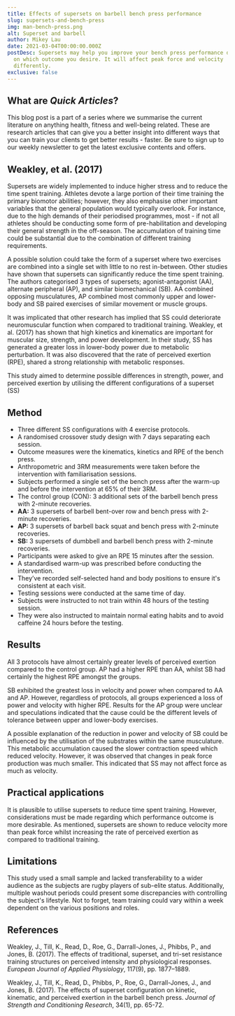 ```yaml
---
title: Effects of supersets on barbell bench press performance
slug: supersets-and-bench-press
img: man-bench-press.png
alt: Superset and barbell
author: Mikey Lau
date: 2021-03-04T00:00:00.000Z
postDesc: Supersets may help you improve your bench press performance depending
  on which outcome you desire. It will affect peak force and velocity
  differently.
exclusive: false
---
```


## What are _Quick Articles_?

This blog post is a part of a series where we summarise the current literature on anything health, fitness and well-being related. These are research articles that can give you a better insight into different ways that you can train your clients to get better results - faster. Be sure to sign up to our weekly newsletter to get the latest exclusive contents and offers.

## Weakley, et al. (2017)

Supersets are widely implemented to induce higher stress and to reduce the time spent training. Athletes devote a large portion of their time training the primary biomotor abilities; however, they also emphasise other important variables that the general population would typically overlook. For instance, due to the high demands of their periodised programmes, most - if not all athletes should be conducting some form of pre-habilitation and developing their general strength in the off-season. The accumulation of training time could be substantial due to the combination of different training requirements.

A possible solution could take the form of a superset where two exercises are combined into a single set with little to no rest in-between. Other studies have shown that supersets can significantly reduce the time spent training. The authors categorised 3 types of supersets; agonist-antagonist (AA), alternate peripheral (AP), and similar biomechanical (SB). AA combined opposing musculatures, AP combined most commonly upper and lower-body and SB paired exercises of similar movement or muscle groups.

It was implicated that other research has implied that SS could deteriorate neuromuscular function when compared to traditional training. Weakley, et al. (2017) has shown that high kinetics and kinematics are important for muscular size, strength, and power development. In their study, SS has generated a greater loss in lower-body power due to metabolic perturbation. It was also discovered that the rate of perceived exertion (RPE), shared a strong relationship with metabolic responses.

This study aimed to determine possible differences in strength, power, and perceived exertion by utilising the different configurations of a superset (SS)

## Method

- Three different SS configurations with 4 exercise protocols.
- A randomised crossover study design with 7 days separating each session.
- Outcome measures were the kinematics, kinetics and RPE of the bench press.
- Anthropometric and 3RM measurements were taken before the intervention with familiarisation sessions.
- Subjects performed a single set of the bench press after the warm-up and before the intervention at 65% of their 3RM.
- The control group (CON): 3 additional sets of the barbell bench press with 2-minute recoveries.
- **AA:** 3 supersets of barbell bent-over row and bench press with 2-minute recoveries.
- **AP:** 3 supersets of barbell back squat and bench press with 2-minute recoveries.
- **SB:** 3 supersets of dumbbell and barbell bench press with 2-minute recoveries.
- Participants were asked to give an RPE 15 minutes after the session.
- A standardised warm-up was prescribed before conducting the intervention.
- They’ve recorded self-selected hand and body positions to ensure it's consistent at each visit.
- Testing sessions were conducted at the same time of day.
- Subjects were instructed to not train within 48 hours of the testing session.
- They were also instructed to maintain normal eating habits and to avoid caffeine 24 hours before the testing.

## Results

All 3 protocols have almost certainly greater levels of perceived exertion compared to the control group. AP had a higher RPE than AA, whilst SB had certainly the highest RPE amongst the groups.

SB exhibited the greatest loss in velocity and power when compared to AA and AP. However, regardless of protocols, all groups experienced a loss of power and velocity with higher RPE. Results for the AP group were unclear and speculations indicated that the cause could be the different levels of tolerance between upper and lower-body exercises.

A possible explanation of the reduction in power and velocity of SB could be influenced by the utilisation of the substrates within the same musculature. This metabolic accumulation caused the slower contraction speed which reduced velocity. However, it was observed that changes in peak force production was much smaller. This indicated that SS may not affect force as much as velocity.

## Practical applications

It is plausible to utilise supersets to reduce time spent training. However, considerations must be made regarding which performance outcome is more desirable. As mentioned, supersets are shown to reduce velocity more than peak force whilst increasing the rate of perceived exertion as compared to traditional training.

## Limitations

This study used a small sample and lacked transferability to a wider audience as the subjects are rugby players of sub-elite status. Additionally, multiple washout periods could present some discrepancies with controlling the subject's lifestyle. Not to forget, team training could vary within a week dependent on the various positions and roles.

## References

Weakley, J., Till, K., Read, D., Roe, G., Darrall-Jones, J., Phibbs, P., and Jones, B. (2017). The effects of traditional, superset, and tri-set resistance training structures on perceived intensity and physiological responses. _European Journal of Applied Physiology_, 117(9), pp. 1877–1889.

Weakley, J., Till, K., Read, D., Phibbs, P., Roe, G., Darrall-Jones, J., and Jones, B. (2017). The effects of superset configuration on kinetic, kinematic, and perceived exertion in the barbell bench press. _Journal of Strength and Conditioning Research_, 34(1), pp. 65-72.

